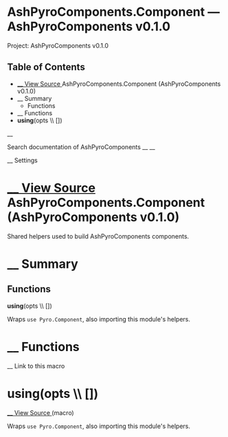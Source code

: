 # AshPyroComponents.Component — AshPyroComponents v0.1.0

Project: AshPyroComponents v0.1.0

## Table of Contents

- [ __ View Source ](external_link) AshPyroComponents.Component (AshPyroComponents v0.1.0)
- __ Summary
  - Functions
- __ Functions
- __using__(opts \\\ [])

__

Search documentation of AshPyroComponents __ __

__ Settings

#  [ __ View Source ](external_link) AshPyroComponents.Component (AshPyroComponents v0.1.0)

Shared helpers used to build AshPyroComponents components.

#  __ Summary

##  Functions

__using__(opts \\\ [])

Wraps `use Pyro.Component`, also importing this module's helpers.

#  __ Functions

__ Link to this macro

# __using__(opts \\\ [])

[ __ View Source ](external_link) (macro)

Wraps `use Pyro.Component`, also importing this module's helpers.
